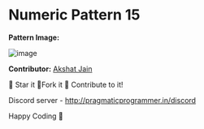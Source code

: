 # Numeric Pattern 15

**Pattern Image:**

![image](../../img/numericpattern15.PNG)

**Contributor:** [Akshat Jain](https://github.com/akshatjain24)

:star2: Star it :fork_and_knife:Fork it :handshake: Contribute to it!

Discord server - http://pragmaticprogrammer.in/discord

Happy Coding :purple_heart:
